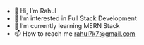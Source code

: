 - 👋 Hi, I’m Rahul
- 👀 I’m interested in Full Stack Development
- 🌱 I’m currently learning MERN Stack
- 📫 How to reach me rahul7k7@gmail.com

<!---
Rahul7k/Rahul7k is a ✨ special ✨ repository because its `README.md` (this file) appears on your GitHub profile.
You can click the Preview link to take a look at your changes.
--->
